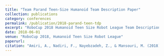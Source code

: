 ```yaml
---
title: "Team Parand Teen-Size Humanoid Team Description Paper"
collection: publications
category: conferences
permalink: /publication/2018-parand-teen-tdp
excerpt: "RoboCup 2018 Humanoid Teen Size Robot League Team Description Paper."
date: 2018-06-01
venue: "RoboCup 2018, Humanoid Teen Size Robot League"
paperurl:
citation: "Amiri, A., Nadiri, F., Nayebzadeh, Z., & Mansouri, M. (2018). Team Parand Teen-Size Humanoid Team Description Paper. RoboCup 2018, Humanoid Teen Size Robot League."
---
```

